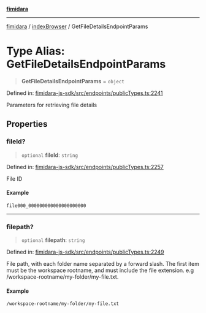 [**fimidara**](../../README.md)

***

[fimidara](../../modules.md) / [indexBrowser](../README.md) / GetFileDetailsEndpointParams

# Type Alias: GetFileDetailsEndpointParams

> **GetFileDetailsEndpointParams** = `object`

Defined in: [fimidara-js-sdk/src/endpoints/publicTypes.ts:2241](https://github.com/softkave/fimidara/blob/feac071900ab8644442d355e5cb5db9df2f34600/fimidara-js-sdk/src/endpoints/publicTypes.ts#L2241)

Parameters for retrieving file details

## Properties

### fileId?

> `optional` **fileId**: `string`

Defined in: [fimidara-js-sdk/src/endpoints/publicTypes.ts:2257](https://github.com/softkave/fimidara/blob/feac071900ab8644442d355e5cb5db9df2f34600/fimidara-js-sdk/src/endpoints/publicTypes.ts#L2257)

File ID

#### Example

```
file000_000000000000000000000
```

***

### filepath?

> `optional` **filepath**: `string`

Defined in: [fimidara-js-sdk/src/endpoints/publicTypes.ts:2249](https://github.com/softkave/fimidara/blob/feac071900ab8644442d355e5cb5db9df2f34600/fimidara-js-sdk/src/endpoints/publicTypes.ts#L2249)

File path, with each folder name separated by a forward slash. The first item must be the workspace rootname, and must include the file extension. e.g /workspace-rootname/my-folder/my-file.txt.

#### Example

```
/workspace-rootname/my-folder/my-file.txt
```
